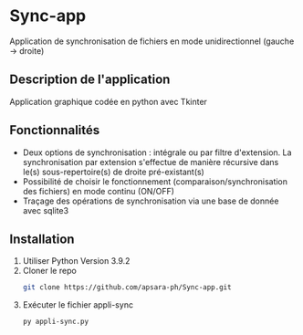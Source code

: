 # Sync-app
Application de synchronisation de fichiers en mode unidirectionnel (gauche -> droite)
## Description de l'application
Application graphique codée en python avec Tkinter 
## Fonctionnalités
- Deux options de synchronisation : intégrale ou par filtre d'extension. La synchronisation par extension s'effectue de manière récursive dans le(s) sous-repertoire(s) de droite pré-existant(s)
- Possibilité de choisir le fonctionnement (comparaison/synchronisation des fichiers) en mode continu (ON/OFF)
- Traçage des opérations de synchronisation via une base de donnée avec sqlite3 
## Installation
1. Utiliser Python Version 3.9.2
2. Cloner le repo
   ```sh
   git clone https://github.com/apsara-ph/Sync-app.git
   ```
3. Exécuter le fichier appli-sync
   ```sh
   py appli-sync.py
   ```